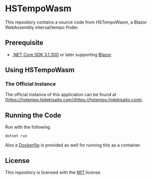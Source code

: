 # HSTempoWasm

This repository contains a source code from HSTempoWasm, a Blazor WebAssembly interval/tempo finder.

## Prerequisite

- [.NET Core SDK 3.1.300](https://dotnet.microsoft.com/download/dotnet-core/3.1) or later supporting [Blazor](https://blazor.net)

## Using HSTempoWasm

### The Official Instance

The official instance of this application can be found at [https://hstempo.hidekisaito.com](https://hstempo.hidekisaito.com).

## Running the Code

Run with the following.

```
dotnet run
```

Also a [Dockerfile](Dockerfile) is provided as well for running this as a container.

## License

This repository is licensed with the [MIT](LICENSE) license.
